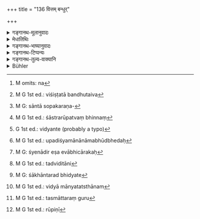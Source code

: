+++
title = "136 वित्तम् बन्धुर्"

+++

<details><summary>गङ्गानथ-मूलानुवादः</summary>

Wealth, Relation, Age, Action and Learning, as the fifth,—these are the grounds of respect; (among them) that which follows is weightier (than that which goes before it).—(136)
</details>

<details><summary>मेधातिथिः</summary>

उक्तं जातेर् उत्कर्षहेतुत्वम् । हीनजातीयेनोत्तमजातीयः पूज्यः । इदानीं समानजातीयानां य अभिवादनादिपूजाहेतवस् तेषां बलाबलम् उच्यते । तत्र **वयसः** पुनर् अभिधानं बलाबलर्थम् । **वित्ता**दिसंबन्धो ऽत्र सर्वत्र पूजाहेतुः । **वित्त**वत्त्वं **बन्धु**मत्त्वं **मानस्थानम्** इति । अयम् अत्रार्थः । न[^३७०] विशिष्टबन्धुतैव[^३७१] पितृव्यमातुलादिरूपता मानकारणं बन्धुमान्यो बहुबन्धुः स पूज्यः । **वयः** प्रकृष्टम् इति ज्ञेयम् । ईदृश एव चार्थे प्रायेणायं प्रयुज्यते । 


[^३७१]:
     M G 1st ed.: viśiṣṭatā bandhutaiva


[^३७०]:
     M omits: na

- पित्रा पुत्रो वयःस्थो ऽपि सततं वाच्य एव सः । इति ।

यावच् च वयः पूजाहेतुः तद् उक्तम् एव "दशाब्दाख्यम्" (म्ध् २.१३४) इति । **कर्म** श्रौतं स्मार्थं तदनुष्ठानपरता । **विद्या** साङ्गसोपकरणवेदार्थज्ञानम्[^३७२] ।


[^३७२]:
     M G: sāntā sopakaraṇa-

- <u>ननु</u> विद्वान् यजते विद्वान् याजयतीत्य् अविद्यस्य कर्मानुष्ठानानधिकारात्, विद्यया विना कथं कर्मणां मानहेतुता । <u>नैष दोषः</u> । पकर्षो ऽत्राभिप्रेतः । अतिशयवती विद्या मानहेतुः । स्वल्पविद्यस्याप्य् अनुष्ठानोपपत्तिः । यो यावज् जानाति स तवत्य् अधिक्रियते । न विद्याया वाचनिकम् अधिकारहेतुत्वम् अपि तु सामर्थ्यलक्षणम् । अविदितकर्मस्वरूपो ह्य् अवैद्यस् तिर्यक्कर्मा क्वाधिक्रियताम् । शक्यं ह्य् अनेन कतिचित्स्मृतिवाक्यान्य् उपश्रुत्य जपतपस्यम् अनुष्ठातुम् । अग्निहोत्रादिकर्मणां तु वेदवाक्यावबोध उपकरोति । तत्रापि यो यावज् जानाति स तावत्य् अधिक्रियते । अग्निहोत्रवाक्यानां यो ऽर्थं वेत्ति स तत्राधिक्रियते । क्रत्वन्तरज्ञानं न तत्रोपकारकम् । 

- <u>अथोच्यते</u> । "वेदः कृत्स्नो ऽधिगन्तव्यः" (म्ध् २.१६५) इति कृत्स्नवेदविषयो ऽयं विधिर् अवबोधपर्यन्तः । तत्र कृत्स्नस्य वेदस्यावबोधे कर्तव्ये कुतो ऽयं प्रतिभागावबोधसंभवः, येनोच्यते "यो ऽग्निहोत्रवाक्यस्यार्थं वेत्ति वाक्यान्तरार्थम् अविद्वान् अप्य् अधिक्रियते" इति । <u>अत्रोच्यते</u> । एकशाखाध्ययनं तावद् अवश्यं कर्तव्यम् । तत्र येनैकशाखाधीता तस्याश् चार्थो ऽवधृतः, सो ऽनवधृतशाखान्तरार्थो ऽधिक्रियते ।

- <u>ननु</u> च सर्वत्रैक एव शास्त्रार्थः । यदि नाम पदवर्णानुपूर्वीभेदः, शास्त्ररूपं त्व् अभिन्नम्[^३७३] । पदार्थन्यायव्युत्पत्त्या वावबोधः । न च प्रतिशाखं पदार्था भिद्यन्ते[^३७४] । नापि न्यायः । तत्र येनैव हेतुनैकस्याः शाखाया अर्थो ऽवधर्यते शाखान्तरे ऽप्य् असाव् अस्ति, न व्युत्पत्त्यन्तरम् अपेक्षते । तत्र यद्य् एका शाखावगता, सर्वा एवावगता भवन्ति ।


[^३७४]:
     G 1st ed.: vidyante (probably a typo)


[^३७३]:
     M G 1st ed.: śāstrarūpatvaṃ bhinnaṃ

- <u>सत्यम्</u> । यान्य् एकस्याम् अग्निहोत्रादीन्य् उपदिष्टानि तेषां शाखान्तरे ऽप्य् उपदिश्यमानानां मा भूद् भेदः[^३७५] । किं तु कस्यांचिच् छाखायां कानिचित् कर्माणि नैवोपदिश्यन्ते । यथा बाह्वृचे आश्वलायनके दर्शपूर्णमासौ श्येनादिर् आभिचारकः[^३७६], अन्ये च सोमयागवाजपेयबृहस्पतिसवादयः । तत्र यत् तच्छाखाधीनम् अग्निहोत्रज्योतिष्टोमादि तत्राधिक्रियते । शाखान्तरं त्व् अनधीतम् अश्रुतं कथं तद्विहितानि[^३७७] कर्माण्य् तच्छाखाध्यायी वेत्तु । न चैते सोमयागा नित्या, येनाननुष्ठानप्रत्यवायभयात् परिज्ञानाय शाखान्तरम् अन्विष्यते । आधानं तु यद्य् अपि तत्र न पठितं तत्राप्य् "उद्धराहवनीयम्" (ऐत्ब् ५.२६; आश्श् २.२.१) इत्य् आहवनीयस्य विधानम् । लोकात् तदर्थम् अनवबुध्यमानः को ऽयम् आहवनीयो यस्याधानम् इति शाखान्तरम् अन्विष्यति । ततः शाखान्तरे पठ्यमानम् आधानप्रकरणं सर्वं पर्यालोचयति । एवम् आमावास्येन वा हविषेष्ट्वा पौर्णमासेन वेति श्रुत्वा कीदृशम् अनयोः कर्मणो रूपम् इति तथैव शाखान्तरं गवेषयते । एवम् अन्यद् अपि यत् काम्यं नित्यं चानुष्ठेयं तस्य यत् किंचिद् अङ्गजातं तत्र नाम्नातम् आध्वर्यवम् औद्गात्रं वा तत् परिज्ञाय तथैव शाखान्तराधिगमः[^३७८] । यत् तु शाखान्तराधीतम् अनुष्ठेयं तस्य न वेदनसंभवः । अनेकशाखाध्यायिनस् तु तदर्थपरस्य सर्वम् एतत् प्रत्यक्षम् इति । अस्तीदृशीं विद्याम् अन्तरेणापि कर्मानुष्ठानम् । अथ वा ईषद्व्युत्पत्त्यापि संभवत्य् अनुष्ठानं । 


[^३७८]:
     M G: śākhāntarad bhidyate


[^३७७]:
     M G 1st ed.: tadviditāni


[^३७६]:
     M G: śyenādir eṣa evābhicārakaḥ


[^३७५]:
     M G 1st ed.: upadiśyamānānāmabhūdbhedaḥ

- यस्य तु निर्मला विद्या, व्याख्येयानि विद्यास्थानानि, तस्य विद्या मान्यतास्थानम्[^३७९] । गरीय इति द्वयोर् द्वयोः संप्रधारणे ऽयम् ईयसुन्प्रत्ययः । चतुर्दशविद्यास्थनज्ञः पङ्ग्वन्धनिर्धनादिर् अनधिकृतो ऽपि विद्ययैव पूज्यते । 


[^३७९]:
     M G 1st ed.: vidyā mānyatatsthānam

- तेषां विरोधे बलाबलम् आह- **गरीयो यद् यद् उत्तरम्** । एकस्य वित्तम् अन्यस्य बहुबन्धुता, तत्र वित्तवतो बन्धुमान् मान्यः । यस्माच् च यत् परं तत् तस्माद् गुरुतरम्[^३८०] । तथा बन्धोर् वयः ततः पूर्वस्माद् अपि वित्तात् तद् गुरु सिद्धम् । अत उपपन्नम् "श्रुतं तु सर्वेभ्यो गरीयस् तन्मूलत्वाद् धर्मस्य" इति गौतमवचनम् (ग्ध् ६.२१–२२) ।


[^३८०]:
     M G 1st ed.: tasmāttaraṃ guru

- <u>गरीय</u> इति कथं प्रकर्षप्रत्ययो यावता नैव पूर्वस्य गुरुत्वम् । यदि हि द्वे गुरुणी[^३८१] तत्रोत्तरीयस्य गरीयस्त्वम् अस्ति । तर्हि पूर्वापेक्षया वित्तस्य नास्तीति चेत्, <u>समुदाये</u> सामान्येन गुरुत्वे ऽपेक्षिते अपरस्य प्रकर्षविवक्षायां युज्यत ईयसून् । 


[^३८१]:
     M G 1st ed.: rūpiṇī

- **मानः** पूजा तस्य **स्थानं** कारणम् । "मान्यस्थानानि" इति वा पाठे ऽन्तर्भूतभावार्थो द्रष्टव्यः । "मान्यत्वस्थानानि" मान्यत्वकारणानि ॥ २.१३६ ॥

_एकैकगुणसंबन्धे परस्य ज्यायस्त्वम् उक्तम् । यत्रेदानीं द्वौ पूर्वाव् एकस्य भवतो ऽपरस्यैकः पर इति तत्र कथम् इत्य् अत आह ।_
</details>

<details><summary>गङ्गानथ-भाष्यानुवादः</summary>

Caste has been described as a ground of superiority; so that one belonging to a higher caste should be respected by one of a lower caste. The text now proceeds to describe the relative strength of those factors that entitle persons of a caste to salutation and honour among themselves.

*Age* is mentioned here again only for the purpose of indicating its
position as compared with others.

In the case of all that is mentioned here it is the connection of the person with them that entitles him to respect. That is, *the possession of wealth* and the *possession of relations* constitute titles of respect. It is not meant that the peculiar relationship borne by the man—such as that of being a paternal or a maternal uncle—constitutes the title of respect; what is meant is that one who has many relations deserves to be respected.

‘*Age*’—*i.e*., advanced age. The term is generally used in this qualified sense ; *e. g*., in such passages as—‘Even though the son be of age, he should be advised by his father.’ Verse 134 has already explained what age entitles one to respect

‘*Action*’—such as is laid down in *Śrutis* and *Smṛtis*; *i. e*., one’s assiduity in performing such actions.

‘*Learning*,’—the knowledge of the Veda along with the subsidiary sciences and their auxiliaries.

*Objection*.—“In view of such declarations as ‘the learned man offers
sacrifices,’ ‘the learned man officiates at sacrifices,’ the unlearned person can never be entitled to the performance of religious acts; under the circumstances, how can mere ‘action,’ without ‘learning,’ be a ground for respect?”

*Answer*.—There is no force in this objection. *Excellence* is what is
meant here. Superior or efficient learning is what constitutes a title to respect; and as for the performance of actions, this can be done also by men possessed of limited learning; for a man is entitled to perform actions in accordance with the knowledge possessed by him: specially as ‘*learning*’ entitles a person to the performance of actions simply because it serves to capacitate him for it, and not because it has been declared to be a necessary condition.

“But the man devoid of learning cannot know the form of the action to be performed, and being capable of acting only like lower animals, to the performance of what could he be entitled?”

Even such a person can, on having heard a few Smṛti-texts, perform austerities and repeat *mantras*. It is only in the performance of the Agnihotra and such other Vedic rites that one requires the knowledge of Vedic texts. But here also the title to perform the rites is dependent upon the extent of knowledge possessed by the man; *e.g*., one who knows the meaning of tho texts bearing upon the *Agnihotra* is entitled to its performance; the knowledge of other sacrifices is of no use in that.

The following argument might be urged here—“We have the injunction ‘the entire Veda should be studied,’ which pertains to the whole Veda, and implies the thorough understanding of the whole; and when it is necessary to understand the meaning of the entire Veda, how can there be any such partial knowledge as could justify such an assertion as that ‘he who knows the meaning of the texts bearing on the Agnihotra shall be entitled to the performance of that act, even though he be ignorant of the meaning of other texts?’”

Our answer to the above is as follows:—It is the study of one Vedic Recension that is necessary; and what we mean is that he who has studied one Recension and has fully understood its meaning, becomes entitled to the performance of Vedic acts, even without studying the other Recensions.

“The purpose of the Scripture is the same in all cases; even though there may be some difference in the order of a few words and syllables, yet the main feature of the Scripture remains the same. Then again, as for the understanding of the meaning, this is obtained by the due comprehension of the meanings of words and reasonings; now, neither the meanings of words, nor the reasonings, differ in the different Recensions. So that the means by which one learns the meaning of one Recension serves the same purpose in regard to the other Recensions also; and one does not stand in need of any other learning; so that if One Recension has been learnt, all become learnt.”

True. Such Agnihotra, etc., as are enjoined in one Recension may not differ from the same acts as enjoined in other Recensions; but there are certain actions which are not enjoined at all in certain Recensions.
*E.g*., the *Śyena* and other malevolent rites in connection with the
Darśa-pūrṇamāsa are not found in the Aśvalāyana Recension of the Ṛgveda; nor the Somayāga, the Vājapeva, the Bṛhaspatisava and so forth. So that when a man has learnt one Recension, he becomes entitled to that Agnihotra and that Jyotiṣṭoma, etc., which are enjoined iu that Recension_(;) and if one who has not studied another Recension, and has neither read nor heard of it, how can he know anything about the acts enjoined in that other Recension? Nor ore the Soma-sacrifices compulsory; so that, through fear of incurring the sin of omitting a compulsory act, one might be forced to seek for the knowledge of them from other Recensions. As for the ‘Kindling of Fire,’ even though this also is not found enjoined in the said Āśvalāyana recension of the Ṛgveda, yet it does contain the injunction of preparing the ‘Āhavanīya’ fire; as is clear from such passages as ‘bring up the Āhavanīya’; so that, not understanding the meaning of this passage with the help of ordinary people, the student naturally seeks, from other Recensions, for the knowledge of what this ‘*Āhavanīya*’ is; and thus he comes to look over the entire section of the other Recension dealing with the ‘Kindling of Fire.’ Similarly having heard the passage—‘Having offered either the Amāvāsyā or the Paurṇamāsa libations, etc.,’ one seeks from other Recensions for the knowledge of the exact form of the two acts (of Amāvāsyā and Paurṇamāsa offerings). Similarly in the case of other compulsory and optional acts that have to be performed, when it is found that some of their details arc not laid down in a certain Recension,—-such details, for instance, as pertain to the Adhvaryu (and are mentioned in the Yajurveda) or to the *Udgātṛ* (and are mentioned in the Sāma-Veda),—the requisite knowledge is sought for from those other texts. It is not possible for one to know the act that is laid down in Recensions other than the one studied by him. To the student who learns several Recensions, and studies their meanings, all this becomes quite clear. But even in the absence of such knowledge as this last, the performance of acts is quite possible. Or, such performance could be possible even on a slight understanding (of the Vedic texts).

The sense of all this is that in the case of one whose learning is flawless, and who is fit to explain all sciences, such learning constitutes a title to respect.

‘*Weightier*.’—The comparative ending indicates that the comparison is between two and two out of the five mentioned. Thus one who is fully versed in all the fourteeu sciences, is respected through his ‘*learning*,’ even though he he not entitled to it on account of being lame, blind or poor.

The text points out the relative superiority of these, with a view to cases where there may *i.e* a conflict among them.—

‘*Among these that which follow is weightier than that which precedes it*.’ For instance, when one man has vast wealth, and the other has many relations, then the latter deserves higher respect than the former; for that which follows is ‘weightier’ than that which precedes it. Similarly
*Age* is weightier than *Relation*. And from this it follows that *Age*
is weightier still than *Wealth*. From all this it is clear that ‘Learning is superior to all, for all Dharma is based upon it,’ as has been declared by Gautama (6-21—22).

*Objection*.—“Since the preceding factor is not *weighty*, how can we
have the comparative form ‘*weightier*’? It is only when there are two
*weighty* things that one can be called *weightier*; and since in the
present case is, *ex hypothesi*, in relation to something preceding there can be no *weightiness* in ‘wealth,’ which is not preceded by any thing else.”

What is meant is that the whole lot of five being ‘weighty’ in common, the comparative ending is rightly used as showing that one is
*weightier* than the other.

‘*Māna*’ means *respect*; ‘*sthāna*’ means *ground, cause*.

If we adopt the reading ‘*Mānyasthānāni*,’ the term ‘*mānya*’ is to be explained as having the force of the abstract noun; ‘*mānya*’ standing for ‘*mānyatva*.’—(136)

It has just been declared that among persons each of whom possesses only one of the qualifications mentioned, one possessing the latter is to be regarded as superior to one possessing the former. Now the question arises—between two persons, one of whom possesses two former qualifications and the other possesses only one latter qualification, who is to be treated as superior? The following verse answers this question.
</details>

<details><summary>गङ्गानथ-टिप्पन्यः</summary>

This verse is quoted in *Vīramitrodaya* (Saṃskāra, p. 474), where we
find the following notes:—‘*Vittam*’ stands for *wealth acquired by
lawful* means;—‘*bandhuḥ*’ for *uncles* and others;—‘*vayaḥ*’ for *older
age*;—‘*karma*’ for acts prescribed in the *Śruti* and
*Smṛti*;—‘*vidyā*’ for *true knowledge*;—these are ‘*mānyasthānāni*,’
*i.e. grounds of respectability*. (See note below on 137).

*Aparārka* (p. 159) quotes this verse in support of the view that a man,
though belonging to an inferior caste, deserves to be respected by
another of the superior caste, if the former happens to be possessed of
superior learning and other qualifications.—It is quoted in
*Nṛsiṃhaprasāda* (Saṃskāra, p. 44b);—and in *Smṛticandrikā* (Saṃskāra,
p. 106), which explains ‘*mānyasthānāni*’ as ‘grounds of respect, and
adds that ‘learning’ is the highest of these all.
</details>

<details><summary>गङ्गानथ-तुल्य-वाक्यानि</summary>

*Viṣṇu Smṛti* (32.16)—(words of Manu reproduced).

*Gautama-Dharmasūtra* (6.20).—‘Wealth, Relationship, Caste, Learning and
Age are objects of respect: the succeeding being superior to the
preceding; Vedic Learning is superior to all, Dharma being based upon
that.’

*Vaśiṣṭha-Smṛti* (1.3.21).—‘Learning, Wealth, Age, Relationship and
Deeds are objects of respect; when all these are present, the preceding
has preference over the succeeding,’

*Yājñavalkya* (1.116).—‘By reason of Learning, Action, Age,
Relationship, etc., and Wealth, in order, does a man become respected.’
</details>

<details><summary>Bühler</summary>

136	Wealth, kindred, age, (the due performance of) rites, and, fifthly, sacred learning are titles to respect; but each later-named (cause) is more weighty (than the preceding ones).
</details>
